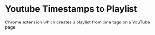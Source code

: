 # Youtube Timestamps to Playlist

Chrome extension which creates a playlist from time tags on a YouTube page
